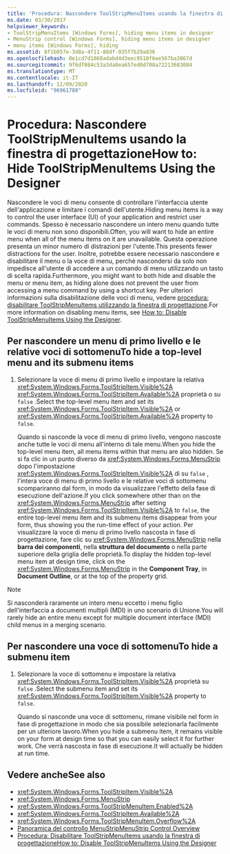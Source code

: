 ```yaml
---
title: 'Procedura: Nascondere ToolStripMenuItems usando la finestra di progettazione'
ms.date: 03/30/2017
helpviewer_keywords:
- ToolStripMenuItems [Windows Forms], hiding menu items in designer
- MenuStrip control [Windows Forms], hiding menu items in designer
- menu items [Windows Forms], hiding
ms.assetid: 8f1b057e-3d8a-4f11-88df-935f7b29a836
ms.openlocfilehash: 0e1cd7d1868adabd4d3eec9510f6ee567ba3867d
ms.sourcegitcommit: 9f6df084c53a3da0ea657ed0d708a72213683084
ms.translationtype: MT
ms.contentlocale: it-IT
ms.lasthandoff: 12/09/2020
ms.locfileid: "96961780"
---
```

# <a name="how-to-hide-toolstripmenuitems-using-the-designer"></a><span data-ttu-id="9187e-102">Procedura: Nascondere ToolStripMenuItems usando la finestra di progettazione</span><span class="sxs-lookup"><span data-stu-id="9187e-102">How to: Hide ToolStripMenuItems Using the Designer</span></span>
<span data-ttu-id="9187e-103">Nascondere le voci di menu consente di controllare l'interfaccia utente dell'applicazione e limitare i comandi dell'utente.</span><span class="sxs-lookup"><span data-stu-id="9187e-103">Hiding menu items is a way to control the user interface (UI) of your application and restrict user commands.</span></span> <span data-ttu-id="9187e-104">Spesso è necessario nascondere un intero menu quando tutte le voci di menu non sono disponibili.</span><span class="sxs-lookup"><span data-stu-id="9187e-104">Often, you will want to hide an entire menu when all of the menu items on it are unavailable.</span></span> <span data-ttu-id="9187e-105">Questa operazione presenta un minor numero di distrazioni per l'utente.</span><span class="sxs-lookup"><span data-stu-id="9187e-105">This presents fewer distractions for the user.</span></span> <span data-ttu-id="9187e-106">Inoltre, potrebbe essere necessario nascondere e disabilitare il menu o la voce di menu, perché nascondersi da solo non impedisce all'utente di accedere a un comando di menu utilizzando un tasto di scelta rapida.</span><span class="sxs-lookup"><span data-stu-id="9187e-106">Furthermore, you might want to both hide and disable the menu or menu item, as hiding alone does not prevent the user from accessing a menu command by using a shortcut key.</span></span> <span data-ttu-id="9187e-107">Per ulteriori informazioni sulla disabilitazione delle voci di menu, vedere [procedura: disabilitare ToolStripMenuItems utilizzando la finestra di progettazione](how-to-disable-toolstripmenuitems-using-the-designer.md).</span><span class="sxs-lookup"><span data-stu-id="9187e-107">For more information on disabling menu items, see [How to: Disable ToolStripMenuItems Using the Designer](how-to-disable-toolstripmenuitems-using-the-designer.md).</span></span>

## <a name="to-hide-a-top-level-menu-and-its-submenu-items"></a><span data-ttu-id="9187e-108">Per nascondere un menu di primo livello e le relative voci di sottomenu</span><span class="sxs-lookup"><span data-stu-id="9187e-108">To hide a top-level menu and its submenu items</span></span>

1. <span data-ttu-id="9187e-109">Selezionare la voce di menu di primo livello e impostare la relativa <xref:System.Windows.Forms.ToolStripItem.Visible%2A> <xref:System.Windows.Forms.ToolStripItem.Available%2A> proprietà o su `false` .</span><span class="sxs-lookup"><span data-stu-id="9187e-109">Select the top-level menu item and set its <xref:System.Windows.Forms.ToolStripItem.Visible%2A> or <xref:System.Windows.Forms.ToolStripItem.Available%2A> property to `false`.</span></span>

     <span data-ttu-id="9187e-110">Quando si nasconde la voce di menu di primo livello, vengono nascoste anche tutte le voci di menu all'interno di tale menu.</span><span class="sxs-lookup"><span data-stu-id="9187e-110">When you hide the top-level menu item, all menu items within that menu are also hidden.</span></span> <span data-ttu-id="9187e-111">Se si fa clic in un punto diverso da <xref:System.Windows.Forms.MenuStrip> dopo l'impostazione <xref:System.Windows.Forms.ToolStripItem.Visible%2A> di su `false` , l'intera voce di menu di primo livello e le relative voci di sottomenu scompariranno dal form, in modo da visualizzare l'effetto della fase di esecuzione dell'azione.</span><span class="sxs-lookup"><span data-stu-id="9187e-111">If you click somewhere other than on the <xref:System.Windows.Forms.MenuStrip> after setting <xref:System.Windows.Forms.ToolStripItem.Visible%2A> to `false`, the entire top-level menu item and its submenu items disappear from your form, thus showing you the run-time effect of your action.</span></span> <span data-ttu-id="9187e-112">Per visualizzare la voce di menu di primo livello nascosta in fase di progettazione, fare clic su <xref:System.Windows.Forms.MenuStrip> nella **barra dei componenti**, nella **struttura del documento** o nella parte superiore della griglia delle proprietà.</span><span class="sxs-lookup"><span data-stu-id="9187e-112">To display the hidden top-level menu item at design time, click on the <xref:System.Windows.Forms.MenuStrip> in the **Component Tray**, in **Document Outline**, or at the top of the property grid.</span></span>

> [!NOTE]
> <span data-ttu-id="9187e-113">Si nasconderà raramente un intero menu eccetto i menu figlio dell'interfaccia a documenti multipli (MDI) in uno scenario di Unione.</span><span class="sxs-lookup"><span data-stu-id="9187e-113">You will rarely hide an entire menu except for multiple document interface (MDI) child menus in a merging scenario.</span></span>

## <a name="to-hide-a-submenu-item"></a><span data-ttu-id="9187e-114">Per nascondere una voce di sottomenu</span><span class="sxs-lookup"><span data-stu-id="9187e-114">To hide a submenu item</span></span>

1. <span data-ttu-id="9187e-115">Selezionare la voce di sottomenu e impostare la relativa <xref:System.Windows.Forms.ToolStripItem.Visible%2A> proprietà su `false` .</span><span class="sxs-lookup"><span data-stu-id="9187e-115">Select the submenu item and set its <xref:System.Windows.Forms.ToolStripItem.Visible%2A> property to `false`.</span></span>

     <span data-ttu-id="9187e-116">Quando si nasconde una voce di sottomenu, rimane visibile nel form in fase di progettazione in modo che sia possibile selezionarla facilmente per un ulteriore lavoro.</span><span class="sxs-lookup"><span data-stu-id="9187e-116">When you hide a submenu item, it remains visible on your form at design time so that you can easily select it for further work.</span></span> <span data-ttu-id="9187e-117">Che verrà nascosta in fase di esecuzione.</span><span class="sxs-lookup"><span data-stu-id="9187e-117">It will actually be hidden at run time.</span></span>

## <a name="see-also"></a><span data-ttu-id="9187e-118">Vedere anche</span><span class="sxs-lookup"><span data-stu-id="9187e-118">See also</span></span>

- <xref:System.Windows.Forms.ToolStripItem.Visible%2A>
- <xref:System.Windows.Forms.MenuStrip>
- <xref:System.Windows.Forms.ToolStripMenuItem.Enabled%2A>
- <xref:System.Windows.Forms.ToolStripItem.Available%2A>
- <xref:System.Windows.Forms.ToolStripMenuItem.Overflow%2A>
- [<span data-ttu-id="9187e-119">Panoramica del controllo MenuStrip</span><span class="sxs-lookup"><span data-stu-id="9187e-119">MenuStrip Control Overview</span></span>](menustrip-control-overview-windows-forms.md)
- [<span data-ttu-id="9187e-120">Procedura: Disabilitare ToolStripMenuItems usando la finestra di progettazione</span><span class="sxs-lookup"><span data-stu-id="9187e-120">How to: Disable ToolStripMenuItems Using the Designer</span></span>](how-to-disable-toolstripmenuitems-using-the-designer.md)

